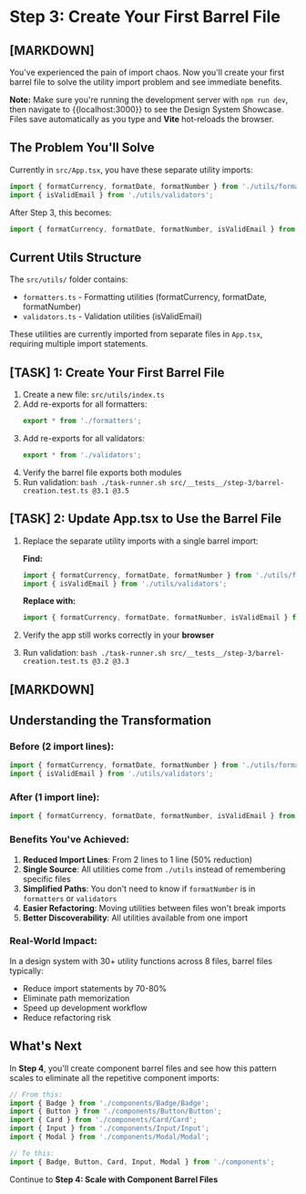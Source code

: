 # Step 3: Create Your First Barrel File

## [MARKDOWN]

You've experienced the pain of import chaos. Now you'll create your first barrel file to solve the utility import problem and see immediate benefits.

**Note:** Make sure you're running the development server with `npm run dev`, then navigate to {{localhost:3000}} to see the Design System Showcase. Files save automatically as you type and **Vite** hot-reloads the browser.

## The Problem You'll Solve

Currently in `src/App.tsx`, you have these separate utility imports:

```typescript
import { formatCurrency, formatDate, formatNumber } from './utils/formatters';
import { isValidEmail } from './utils/validators';
```

After Step 3, this becomes:
```typescript
import { formatCurrency, formatDate, formatNumber, isValidEmail } from './utils';
```

## Current Utils Structure

The `src/utils/` folder contains:
- `formatters.ts` - Formatting utilities (formatCurrency, formatDate, formatNumber)
- `validators.ts` - Validation utilities (isValidEmail)

These utilities are currently imported from separate files in `App.tsx`, requiring multiple import statements.

## [TASK] 1: Create Your First Barrel File

1. Create a new file: `src/utils/index.ts`
2. Add re-exports for all formatters:
   ```typescript
   export * from './formatters';
   ```
3. Add re-exports for all validators:
   ```typescript
   export * from './validators';
   ```
4. Verify the barrel file exports both modules
5. Run validation: `bash ./task-runner.sh src/__tests__/step-3/barrel-creation.test.ts @3.1 @3.5`

## [TASK] 2: Update App.tsx to Use the Barrel File

1. Replace the separate utility imports with a single barrel import:
   
   **Find:**
   ```typescript
   import { formatCurrency, formatDate, formatNumber } from './utils/formatters';
   import { isValidEmail } from './utils/validators';
   ```
   
   **Replace with:**
   ```typescript
   import { formatCurrency, formatDate, formatNumber, isValidEmail } from './utils';
   ```

2. Verify the app still works correctly in your **browser**
3. Run validation: `bash ./task-runner.sh src/__tests__/step-3/barrel-creation.test.ts @3.2 @3.3`

## [MARKDOWN]

## Understanding the Transformation

### Before (2 import lines):
```typescript
import { formatCurrency, formatDate, formatNumber } from './utils/formatters';
import { isValidEmail } from './utils/validators';
```

### After (1 import line):
```typescript
import { formatCurrency, formatDate, formatNumber, isValidEmail } from './utils';
```

### Benefits You've Achieved:

1. **Reduced Import Lines**: From 2 lines to 1 line (50% reduction)
2. **Single Source**: All utilities come from `./utils` instead of remembering specific files
3. **Simplified Paths**: You don't need to know if `formatNumber` is in `formatters` or `validators`
4. **Easier Refactoring**: Moving utilities between files won't break imports
5. **Better Discoverability**: All utilities available from one import

### Real-World Impact:

In a design system with 30+ utility functions across 8 files, barrel files typically:
- Reduce import statements by 70-80%
- Eliminate path memorization
- Speed up development workflow
- Reduce refactoring risk

## What's Next

In **Step 4**, you'll create component barrel files and see how this pattern scales to eliminate all the repetitive component imports:

```typescript
// From this:
import { Badge } from './components/Badge/Badge';
import { Button } from './components/Button/Button';
import { Card } from './components/Card/Card';
import { Input } from './components/Input/Input';
import { Modal } from './components/Modal/Modal';

// To this:
import { Badge, Button, Card, Input, Modal } from './components';
```

Continue to **Step 4: Scale with Component Barrel Files**